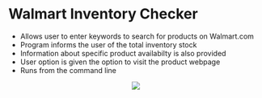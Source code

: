 # Walmart Inventory Checker

- Allows user to enter keywords to search for products on Walmart.com
- Program informs the user of the total inventory stock
- Information about specific product availabilty is also provided
- User option is given the option to visit the product webpage
- Runs from the command line

<p align="center"><img src=https://user-images.githubusercontent.com/40440123/85935146-38d37a00-b8bb-11ea-8c70-dd4cb6754a7d.gif></p>